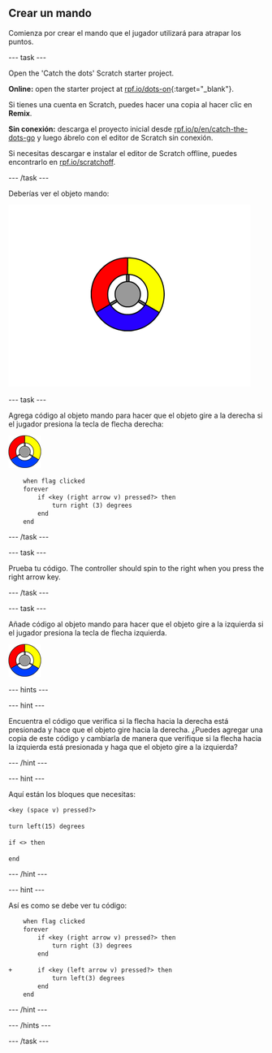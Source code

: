 ## Crear un mando

Comienza por crear el mando que el jugador utilizará para atrapar los puntos.

\--- task \---

Open the 'Catch the dots' Scratch starter project.

**Online:** open the starter project at [rpf.io/dots-on](http://rpf.io/dots-on){:target="_blank"}.

Si tienes una cuenta en Scratch, puedes hacer una copia al hacer clic en **Remix**.

**Sin conexión:** descarga el proyecto inicial desde [rpf.io/p/en/catch-the-dots-go](http://rpf.io/p/en/catch-the-dots-go) y luego ábrelo con el editor de Scratch sin conexión.

Si necesitas descargar e instalar el editor de Scratch offline, puedes encontrarlo en [rpf.io/scratchoff](http://rpf.io/scratchoff).

\--- /task \---

Deberías ver el objeto mando:

![captura de pantalla](images/dots-controller.png)

\--- task \---

Agrega código al objeto mando para hacer que el objeto gire a la derecha si el jugador presiona la tecla de flecha derecha:

![Objeto mando](images/controller-sprite.png)

```blocks3
    when flag clicked
    forever
        if <key (right arrow v) pressed?> then
            turn right (3) degrees
        end
    end
```

\--- /task \---

\--- task \---

Prueba tu código. The controller should spin to the right when you press the right arrow key.

\--- /task \---

\--- task \---

Añade código al objeto mando para hacer que el objeto gire a la izquierda si el jugador presiona la tecla de flecha izquierda.

![Objeto mando](images/controller-sprite.png)

\--- hints \---

\--- hint \---

Encuentra el código que verifica si la flecha hacia la derecha está presionada y hace que el objeto gire hacia la derecha. ¿Puedes agregar una copia de este código y cambiarla de manera que verifique si la flecha hacia la izquierda está presionada y haga que el objeto gire a la izquierda?

\--- /hint \---

\--- hint \---

Aquí están los bloques que necesitas:

```blocks3
<key (space v) pressed?>

turn left(15) degrees

if <> then

end
```

\--- /hint \---

\--- hint \---

Así es como se debe ver tu código:

```blocks3
    when flag clicked
    forever
        if <key (right arrow v) pressed?> then
            turn right (3) degrees
        end

+       if <key (left arrow v) pressed?> then
            turn left(3) degrees
        end
    end
```

\--- /hint \---

\--- /hints \---

\--- /task \---